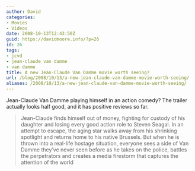 ```yaml
---
author: David
categories:
- Movies
- Videos
date: 2008-10-13T12:43:50Z
guid: https://davidmoore.info/?p=26
id: 26
tags:
- jcvd
- jean-claude van damme
- van damme
title: A new Jean-Claude Van Damme movie worth seeing?
url: /blog/2008/10/13/a-new-jean-claude-van-damme-movie-worth-seeing/
aliases: /2008/10/13/a-new-jean-claude-van-damme-movie-worth-seeing/
---
```


Jean-Claude Van Damme playing himself in an action comedy? The trailer actually looks half good, and it has positive reviews so far.

> Jean-Claude finds himself out of money, fighting for custody of his daughter and losing every good action role to Steven Seagal. In an attempt to escape, the aging star walks away from his shrinking spotlight and returns home to his native Brussels. But when he is thrown into a real-life hostage situation, everyone sees a side of Van Damme they’ve never seen before as he takes on the police, battles the perpetrators and creates a media firestorm that captures the attention of the world